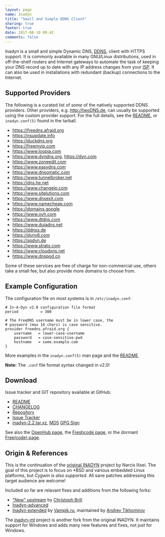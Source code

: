 ```yaml
---
layout: page
name: Inadyn
title: "Small and Simple DDNS Client"
sharing: true
footer: true
date: 2017-08-10 09:42
comments: false
---
```


Inadyn is a small and simple Dynamic DNS, [DDNS][1], client with HTTPS
support.  It is commonly available in many GNU/Linux distributions, used
in off-the-shelf routers and Internet gateways to automate the task of
keeping your DNS record up to date with any IP address changes from your
[ISP][2].  It can also be used in installations with redundant (backup)
connections to the Internet.


Supported Providers
-------------------

The following is a curated list of *some* of the natively supported DDNS
providers.  Other providers, e.g. <http://twoDNS.de>, can usually be
supported using the custom provider support.  For the full details, see
the [README][], or `inadyn.conf(5)` found in the tarball.

* <https://freedns.afraid.org>
* <https://nsupdate.info>
* <https://duckdns.org>
* <https://freemyip.com>
* <https://www.loopia.com>
* <https://www.dyndns.org>, <https://dyn.com>
* <https://www.zoneedit.com>
* <https://www.easydns.com>
* <https://www.dnsomatic.com>
* <https://www.tunnelbroker.net>
* <https://dns.he.net>
* <https://www.changeip.com>
* <https://www.sitelutions.com>
* <https://www.dnsexit.com>
* <https://www.namecheap.com>
* <https://domains.google>
* <https://www.ovh.com>
* <https://www.dtdns.com>
* <https://www.duiadns.net>
* <https://ddnss.de>
* <https://dynv6.com>
* <https://spdyn.de>
* <https://www.strato.com>
* <https://www.cloudxns.net>
* <https://www.dnspod.cn>

Some of these services are free of charge for non-commercial use, others
take a small fee, but also provide more domains to choose from.


Example Configuration
---------------------

The configuration file on most systems is in `/etc/inadyn.conf`:

    # In-A-Dyn v2.0 configuration file format
    period          = 300
    
    # The FreeDNS username must be in lower case, the
    # password (max 16 chars) is case sensitive.
    provider freedns.afraid.org {
        username   = lower-case-username
        password   = case-sensitive-pwd
        hostname   = some.example.com
    }

More examples in the `inadyn.conf(5)` man page and the [README][].

**Note:** The `.conf` file format syntax changed in v2.0!


Download
--------

Issue tracker and GIT repository available at GitHub:

* [README](https://github.com/troglobit/inadyn/blob/master/README.md)
* [CHANGELOG](https://github.com/troglobit/inadyn/blob/master/CHANGELOG.md)
* [Repository](http://github.com/troglobit/inadyn)
* [Issue Tracker](http://github.com/troglobit/inadyn/issues)
* [inadyn-2.2.tar.xz](ftp://ftp.troglobit.com/inadyn/inadyn-2.2.tar.xz),
  [MD5](ftp://ftp.troglobit.com/inadyn/inadyn-2.2.tar.xz.md5)
  [GPG Sign](ftp://ftp.troglobit.com/inadyn/inadyn-2.2.xz.asc)

See also the [OpenHub page](https://www.openhub.net/p/inadyn/), the
[Freshcode page](http://freshcode.club/projects/inadyn), or the dormant
[Free(code) page](http://freecode.com/projects/inadyn).


Origin & References
-------------------

This is the continuation of the [original INADYN][origin] project by
Narcis Ilisei.  The goal of this project is to focus on \*BSD and
various embedded Linux platforms, but *Cygwin is also supported*.  All
sane patches addressing this target audience are welcome!

Included so far are relavant fixes and additions from the following
forks:

* ["New" upstream](https://sourceforge.net/projects/inadyn/) by
  [Christoph Brill](http://www.egore911.de/)
* [Inadyn-advanced](https://sourceforge.net/projects/inadyn-advanced/)
* [Inadyn extended](https://github.com/vampik/inadyn) by
  [Vampik.ru](http://vampik.ru/), maintained by
  [Andrey Tikhomirov](https://github.com/vampik/inadyn)

The [inadyn-mt][] project is another fork from the original INADYN.  It
maintains support for Windows and adds many new features and fixes, not
just for Windows.

[1]: http://en.wikipedia.org/wiki/Dynamic_DNS
[2]: http://en.wikipedia.org/wiki/ISP
[README]: https://github.com/troglobit/inadyn/blob/master/README.md
[origin]: http://www.inatech.eu/inadyn/
[inadyn-mt]: http://sourceforge.net/projects/inadyn-mt/

<!--
  -- Local Variables:
  -- mode: markdown
  -- End:
  -->
